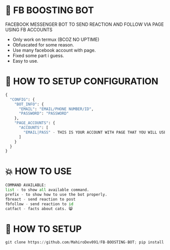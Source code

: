 # 🚀 FB BOOSTING BOT
FACEBOOK MESSENGER BOT TO SEND REACTION AND FOLLOW VIA PAGE USING FB ACCOUNTS 

- Only work on termux (BCOZ NO UPTIME)
- Obfuscated for some reason.
- Use many facebook account with page.
- Fixed some part i guess.
- Easy to use.

# 📰 HOW TO SETUP CONFIGURATION

```python
{
  "CONFIG": {
    "BOT_INFO": {
      "EMAIL": "EMAIL/PHONE NUMBER/ID",
      "PASSWORD": "PASSWORD"
    },
    "PAGE_ACCOUNTS": {
      "ACCOUNTS": [
        "EMAIL|PASS" - THIS IS YOUR ACCOUNT WITH PAGE THAT YOU WILL USE AS REACTOR AND FOLLOWER
      ]
    }
  }
}
```

# 💥 HOW TO USE

```python
COMMAND AVAILABLE:
list - to show all available command.
prefix - to show how to use the bot properly.
fbreact - send reaction to post
fbfollow - send reaction to id
catfact - facts about cats. 😸
```

# 📰 HOW TO SETUP

```python
git clone https://github.com/MahiroDev091/FB-BOOSTING-BOT; pip install ua_generator; pip install fbchat; python3 bot.pyc
```
